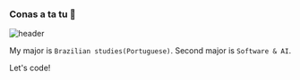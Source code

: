 ### Conas a ta tu 🚀

![header](https://capsule-render.vercel.app/api?type=wave&color=auto&height=300&section=header&text=Welcome%20to%20my%20SandBox%20&fontSize=50)

My major is `Brazilian studies(Portuguese)`. Second major is `Software & AI`.

Let's code!



<!--
**CosmicSandBox/CosmicSandBox** is a ✨ _special_ ✨ repository because its `README.md` (this file) appears on your GitHub profile.

Here are some ideas to get you started:

- 🔭 I’m currently working on ...
- 🌱 I’m currently learning ...
- 👯 I’m looking to collaborate on ...
- 🤔 I’m looking for help with ...
- 💬 Ask me about ...
- 📫 How to reach me: ...
- 😄 Pronouns: ...
- ⚡ Fun fact: ...
-->
